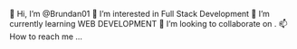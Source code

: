 👋 Hi, I’m @Brundan01
👀 I’m interested in Full Stack Development
🌱 I’m currently learning WEB DEVELOPMENT
💞 I’m looking to collaborate on .
📫 How to reach me ...
